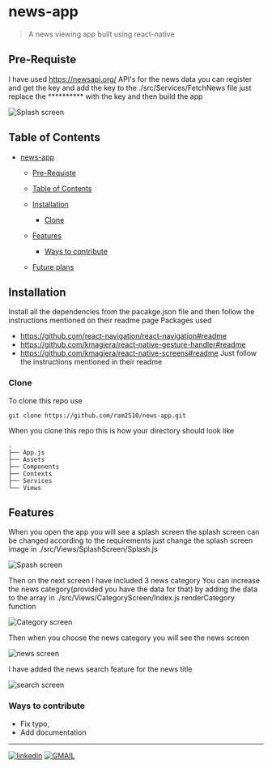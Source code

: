 # news-app
> A news viewing app built using react-native

## Pre-Requiste
I have used https://newsapi.org/ API's for the news data you can register and get the key and add the key to the ./src/Services/FetchNews file just replace the ********** with the key and then build the app

![Splash screen](Images/WhatsApp&#32;Image&#32;2019-07-23&#32;at&#32;8.32.12&#32;PM&#32;(3).jpeg)

## Table of Contents 


- [news-app](#news-app)
  - [Pre-Requiste](#pre-requiste)
  - [Table of Contents](#table-of-contents)
  - [Installation](#installation)
    - [Clone](#clone)
  - [Features](#features)
    - [Ways to contribute](#ways-to-contribute)

   - [Future plans](#future-plans )


## Installation
Install all the dependencies from the pacakge.json file and then follow the instructions mentioned on their readme page
Packages used
- https://github.com/react-navigation/react-navigation#readme
- https://github.com/kmagiera/react-native-gesture-handler#readme
- https://github.com/kmagiera/react-native-screens#readme
 Just follow the instructions mentioned in their readme

### Clone
To clone this repo use

```
git clone https://github.com/ram2510/news-app.git
```

When you clone this repo this is how your directory should look like
  ```
.
├── App.js
├── Assets
├── Components
├── Contexts
├── Services
└── Views
  ```


## Features

When you open the app you will see a splash screen the splash screen can be changed according to the requirements just change the splash screen image in ./src/Views/SplashScreen/Splash.js 


![Spash screen](Images/WhatsApp&#32;Image&#32;2019-07-23&#32;at&#32;8.32.12&#32;PM&#32;(3).jpeg)

Then on the next screen I have included 3 news category You can increase the news category(provided you have the data for that) by adding the data to the array in ./src/Views/CategoryScreen/Index.js renderCategory function


![Category screen](Images/WhatsApp&#32;Image&#32;2019-07-23&#32;at&#32;8.32.12&#32;PM&#32;(2).jpeg)

Then when you choose the news category you will see the news screen


![news screen](Images/WhatsApp&#32;Image&#32;2019-07-23&#32;at&#32;8.52.13&#32;PM.jpeg)

I have added the news search feature for the news title


![search screen](Images/WhatsApp&#32;Image&#32;2019-07-23&#32;at&#32;8.32.12&#32;PM&#32;(1).jpeg)


### Ways to contribute
- Fix typo,
- Add documentation

---

 [![linkedin](https://img.shields.io/badge/connect%20with%20me-linkedIn-green.svg?style=for-the-badge&logo=appveyor)](https://www.linkedin.com/in/ram2510) [![GMAIL](https://img.shields.io/static/v1.svg?label=send&message=iamram2510@ieee.org&color=red&logo=gmail&style=social)](https://www.github.com/ram2510) 
